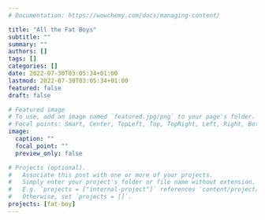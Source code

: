 ```yaml
---
# Documentation: https://wowchemy.com/docs/managing-content/

title: "All the Fat Boys"
subtitle: ""
summary: ""
authors: []
tags: []
categories: []
date: 2022-07-30T03:05:34+01:00
lastmod: 2022-07-30T03:05:34+01:00
featured: false
draft: false

# Featured image
# To use, add an image named `featured.jpg/png` to your page's folder.
# Focal points: Smart, Center, TopLeft, Top, TopRight, Left, Right, BottomLeft, Bottom, BottomRight.
image:
  caption: ""
  focal_point: ""
  preview_only: false

# Projects (optional).
#   Associate this post with one or more of your projects.
#   Simply enter your project's folder or file name without extension.
#   E.g. `projects = ["internal-project"]` references `content/project/deep-learning/index.md`.
#   Otherwise, set `projects = []`.
projects: [fat-boy]
---
```

